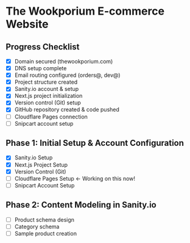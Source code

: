 # The Wookporium E-commerce Website

## Progress Checklist
- [x] Domain secured (thewookporium.com)
- [x] DNS setup complete
- [x] Email routing configured (orders@, dev@)
- [x] Project structure created
- [x] Sanity.io account & setup
- [x] Next.js project initialization
- [x] Version control (Git) setup
- [x] GitHub repository created & code pushed
- [ ] Cloudflare Pages connection
- [ ] Snipcart account setup

## Phase 1: Initial Setup & Account Configuration
- [x] Sanity.io Setup
- [x] Next.js Project Setup  
- [x] Version Control (Git)
- [ ] Cloudflare Pages Setup ← Working on this now!
- [ ] Snipcart Account Setup

## Phase 2: Content Modeling in Sanity.io
- [ ] Product schema design
- [ ] Category schema
- [ ] Sample product creation